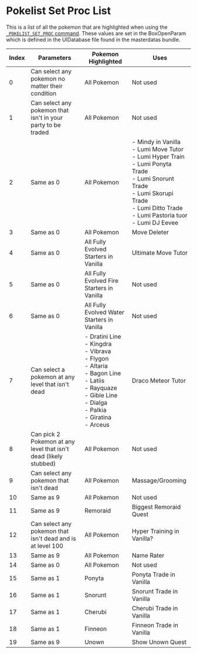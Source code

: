 # Pokelist Set Proc List

This is a list of all the pokemon that are highlighted when using the [`_POKELIST_SET_PROC` command](../scripting/commands/gamedata/264-pokelist-set-proc.md). These values are set in the BoxOpenParam which is defined in the UIDatabase file found in the masterdatas bundle.

| Index | Parameters | Pokemon Highlighted | Uses |
| - | - | - | - |
| 0 | Can select any pokemon no matter their condition | All Pokemon | Not used |
| 1 | Can select any pokemon that isn't in your party to be traded | All Pokemon | Not used |
| 2 | Same as 0 | All Pokemon | - Mindy in Vanilla<br/>- Lumi Move Tutor<br/>- Lumi Hyper Train<br/>- Lumi Ponyta Trade<br/>- Lumi Snorunt Trade<br/>- Lumi Skorupi Trade<br/>- Lumi Ditto Trade<br/>- Lumi Pastoria tuor<br/>- Lumi DJ Eevee |
| 3 | Same as 0 | All Pokemon | Move Deleter |
| 4 | Same as 0 | All Fully Evolved Starters in Vanilla | Ultimate Move Tutor |
| 5 | Same as 0 | All Fully Evolved Fire Starters in Vanilla | Not used |
| 6 | Same as 0 | All Fully Evolved Water Starters in Vanilla | Not used |
| 7 | Can select a pokemon at any level that isn't dead | - Dratini Line<br/>- Kingdra<br/>- Vibrava<br/>- Flygon<br/>- Altaria<br/>- Bagon Line<br/>- Latiis<br/>- Rayquaze<br/>- Gible Line<br/>- Dialga<br/>- Palkia<br/>- Giratina<br/>- Arceus | Draco Meteor Tutor |
| 8 | Can pick 2 Pokemon at any level that isn't dead (likely stubbed) | All Pokemon | Not used |
| 9 | Can select any pokemon that isn't dead | All Pokemon | Massage/Grooming |
| 10 | Same as 9 | All Pokemon | Not used |
| 11 | Same as 9 | Remoraid | Biggest Remoraid Quest |
| 12 | Can select any pokemon that isn't dead and is at level 100 | All Pokemon | Hyper Training in Vanilla? |
| 13 | Same as 9 | All Pokemon | Name Rater |
| 14 | Same as 0 | All Pokemon | Not used |
| 15 | Same as 1 | Ponyta | Ponyta Trade in Vanilla |
| 16 | Same as 1 | Snorunt | Snorunt Trade in Vanilla |
| 17 | Same as 1 | Cherubi | Cherubi Trade in Vanilla |
| 18 | Same as 1 | Finneon | Finneon Trade in Vanilla |
| 19 | Same as 9 | Unown | Show Unown Quest |
